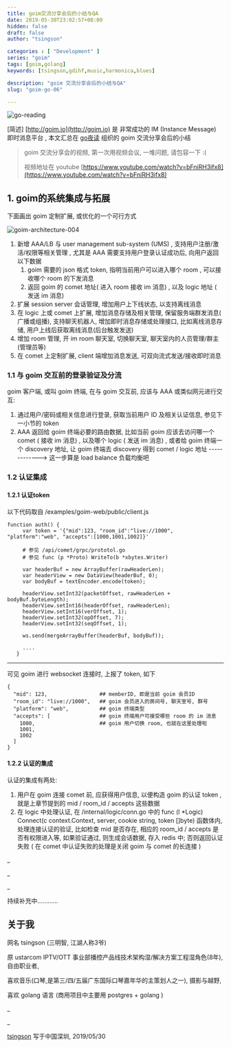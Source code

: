 ```yaml
---
title: goim交流分享会后的小结与QA
date: 2019-05-30T23:02:57+08:00
hidden: false
draft: false
author: "tsingson"

categories : [ "Development" ]
series: "goim"
tags: [goim,golang]
keywords: [tsingson,gdihf,music,harmonica,blues]

description: "goim 交流分享会后的小结与QA"
slug: "goim-go-06"

---
```




 



![go-reading](/tech/assets/go-reading.jpg)




[简述]  [http://goim.io](http://goim.io) 是 非常成功的 IM (Instance Message) 即时消息平台 , 本文汇总在 [go夜读](https://github.com/developer-learning/reading-go) 组织的 goim 交流分享会后的小结 
<!--more-->



> goim 交流分享会的视频, 第一次用视频会议, 一堆问题, 请包容一下 :(
>
> 视频地址在 youtube [https://www.youtube.com/watch?v=bFniRH3ifx8](https://www.youtube.com/watch?v=bFniRH3ifx8) 





## 1. goim的系统集成与拓展

下面画出 goim 定制扩展, 或优化的一个可行方式

 ![goim-architecture-004](/tech/assets/goim-architecture-004.png)

1. 新增 AAA/LB 与 user management sub-system (UMS) , 支持用户注册/激活/权限等相关管理
   , 尤其是 AAA 需要支持用户登录认证成功后, 向用户返回以下数据
   1. goim 需要的 json 格式 token, 指明当前用户可以进入哪个 room , 可以接收哪个 room 的下发消息
   2. 返回 goim 的 comet 地址( 进入 room 接收 im 消息) , 以及 logic 地址 ( 发送 im 消息)
2. 扩展 session server 会话管理, 增加用户上下线状态, 以支持离线消息
3. 在 logic 上或 comet 上扩展, 增加消息存储及相关管理, 保留服务端群发消息( 广播或组播), 支持聊天机器人, 增加即时消息存储或处理接口, 比如离线消息存储, 用户上线后获取离线消息(后台触发发送)
4. 增加 room 管理, 开 im room 聊天室, 切换聊天室, 聊天室内的人员管理/群主(管理员等)
5. 在 comet 上定制扩展,  client 端增加消息发送, 可双向流式发送/接收即时消息



### 1.1 与 goim 交互前的登录验证及分流

goim 客户端, 或叫 goim 终端, 在与 goim 交互前, 应该与 AAA 或类似网元进行交互:
1. 通过用户/密码或相关信息进行登录, 获取当前用户 ID 及相关认证信息,  参见下一小节的 token 
2. AAA 返回给 goim 终端必要的路由数据, 比如当前 goim 应该去访问哪一个 comet ( 接收 im 消息) , 以及哪个 logic ( 发送 im 消息) ,  或者给 goim 终端一个 discovery 地址, 让 goim 终端去 discovery 得到 comet / logic 地址 -------------> 这一步算是 load balance 负载均衡吧

### 1.2 认证集成

#### 1.2.1 认证token

以下代码取自 /examples/goim-web/public/client.js

```
function auth() {
     var token = '{"mid":123, "room_id":"live://1000", "platform":"web", "accepts":[1000,1001,1002]}'
     
     # 参见 /api/comet/grpc/prototol.go 
     # 参见 func (p *Proto) WriteTo(b *xbytes.Writer)
     
     var headerBuf = new ArrayBuffer(rawHeaderLen);
     var headerView = new DataView(headerBuf, 0);
     var bodyBuf = textEncoder.encode(token);
     
     headerView.setInt32(packetOffset, rawHeaderLen + bodyBuf.byteLength);
     headerView.setInt16(headerOffset, rawHeaderLen);
     headerView.setInt16(verOffset, 1);
     headerView.setInt32(opOffset, 7);
     headerView.setInt32(seqOffset, 1);
     
     ws.send(mergeArrayBuffer(headerBuf, bodyBuf));

     ....
   }
```

-----

可见 goim 进行 websocket 连接时, 上报了 token, 如下

```
{
  "mid": 123,                 ## memberID, 即是当前 goim 会员ID
  "room_id": "live://1000",   ## goim 会员进入的房间号, 聊天室号, 群号
  "platform": "web",          ## goim 终端类型
  "accepts": [                ## goim 终端用户可接受哪些 room 的 im 消息
    1000,                     ## goim 用户切换 room, 也就在这里处理啦
    1001,
    1002
  ]
}
```

#### 1.2.2 认证的集成

认证的集成有两处:
1. 用户在 goim 连接 comet 前, 应获得用户信息, 以便构造 goim 的认证 token , 就是上章节提到的 mid / room_id / accepts 这些数据
2. 在 logic 中处理认证, 在 /internal/logic/conn.go 中的 func (l *Logic) Connect(c context.Context, server, cookie string, token []byte) 函数体内, 处理连接认证的验证, 比如检查 mid 是否存在, 相应的  room_id / accepts 是否有权限进入等, 如果验证通过, 则生成会话数据, 存入 redis 中;  否则返回认证失败 ( 在 comet 中认证失败的处理是关闭 goim 与 comet 的长连接 )










_


_


_


持续补充中............

 

## 关于我

网名 tsingson (三明智, 江湖人称3爷)

原 ustarcom IPTV/OTT 事业部播控产品线技术架构湿/解决方案工程湿角色(8年), 自由职业者,

喜欢音乐(口琴,是第三/四/五届广东国际口琴嘉年华的主策划人之一), 摄影与越野, 

喜欢 golang 语言 (商用项目中主要用 postgres + golang )  



_

_

 [tsingson](https://github.com/tsingson) 写于中国深圳, 2019/05/30


